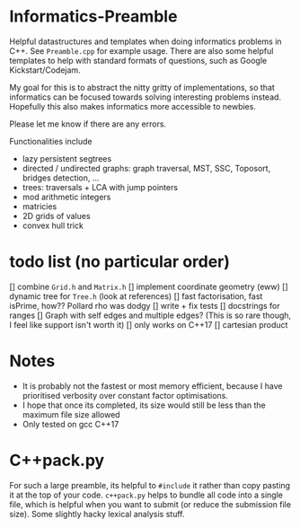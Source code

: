 # Informatics-Preamble
Helpful datastructures and templates when doing informatics problems in C++. See `Preamble.cpp`  for example usage. There are also some helpful templates to help with standard formats of questions, such as Google Kickstart/Codejam.

My goal for this is to abstract the nitty gritty of implementations, so that informatics can be focused towards solving interesting problems instead. Hopefully this also makes informatics more accessible to newbies.

Please let me know if there are any errors.

Functionalities include
 - lazy persistent segtrees
 - directed / undirected graphs: graph traversal, MST, SSC, Toposort, bridges detection, ...
 - trees: traversals + LCA with jump pointers
 - mod arithmetic integers
 - matricies
 - 2D grids of values
 - convex hull trick


# todo list (no particular order)
[] combine `Grid.h` and `Matrix.h`
[] implement coordinate geometry (eww)
[] dynamic tree for `Tree.h` (look at references)
[] fast factorisation, fast isPrime, how?? Pollard rho was dodgy
[] write + fix tests
[] docstrings for ranges
[] Graph with self edges and multiple edges? (This is so rare though, I feel like support isn't worth it)
[] only works on C++17
[] cartesian product

# Notes
 - It is probably not the fastest or most memory efficient, because I have prioritised verbosity over constant factor optimisations.
 - I hope that once its completed, its size would still be less than the maximum file size allowed
 - Only tested on gcc C++17

# C++pack.py
For such a large preamble, its helpful to `#include` it rather than copy pasting it at the
top of your code. `c++pack.py` helps to bundle all code into a single file, which is
helpful when you want to submit (or reduce the submission file size). Some slightly hacky
lexical analysis stuff.
